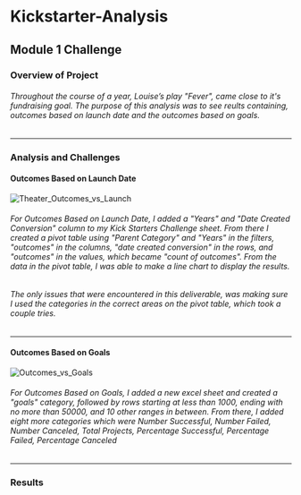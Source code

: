 # Kickstarter-Analysis
## Module 1 Challenge
### Overview of Project
###### Throughout the course of a year, Louise’s play "Fever", came close to it's fundraising goal. The purpose of this analysis was to see reults containing, outcomes based on launch date and the outcomes based on goals.
---
### Analysis and Challenges
#### Outcomes Based on Launch Date
![Theater_Outcomes_vs_Launch](https://user-images.githubusercontent.com/114371722/198755816-1bc4d225-4e13-4d1d-bcec-aaa91542a8f8.png)
###### For Outcomes Based on Launch Date, I added a "Years" and "Date Created Conversion" column to my Kick Starters Challenge sheet. From there I created a pivot table using "Parent Category" and "Years" in the filters, "outcomes" in the columns, "date created conversion" in the rows, and "outcomes" in the values, which became "count of outcomes". From the data in the pivot table, I was able to make a line chart to display the results. 
###### The only issues that were encountered in this deliverable, was making sure I used the categories in the correct areas on the pivot table, which took a couple tries.   
---
#### Outcomes Based on Goals 
![Outcomes_vs_Goals](https://user-images.githubusercontent.com/114371722/198755934-6c516762-b7ac-4da4-b2c7-b2a6ffe19c93.png)
###### For Outcomes Based on Goals, I added a new excel sheet and created a "goals" category, followed by rows starting at less than 1000, ending with no more than 50000, and 10 other ranges in between. From there, I added eight more categories which were Number Successful, Number Failed, Number Canceled, Total Projects, Percentage Successful, Percentage Failed, Percentage Canceled  
---
### Results

